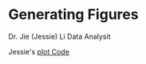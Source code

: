 Generating Figures
==============

Dr. Jie (Jessie) Li
Data Analysit


Jessie's [plot Code](Figure/plot.R)


